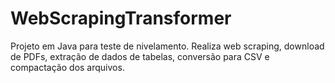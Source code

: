 # WebScrapingTransformer
Projeto em Java para teste de nivelamento. Realiza web scraping, download de PDFs, extração de dados de tabelas, conversão para CSV e compactação dos arquivos.
